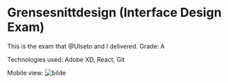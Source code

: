 # Grensesnittdesign (Interface Design Exam)

This is the exam that @Ulseto and I delivered.
Grade: A

Technologies used:
Adobe XD, React, Git

Mobile view:
![bilde](https://user-images.githubusercontent.com/36825493/100855274-49030d00-348a-11eb-8c93-edbd02f8969f.png)
